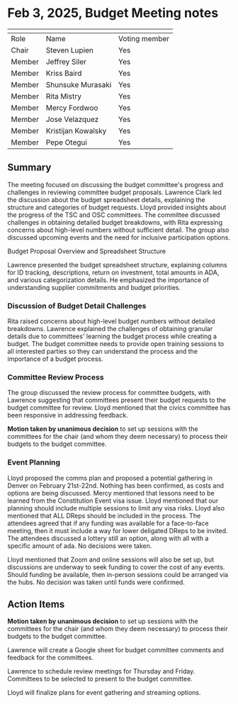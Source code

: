 # Feb 3, 2025, Budget Meeting notes

<table data-header-hidden><thead><tr><th valign="top"></th><th valign="top"></th><th valign="top"></th></tr></thead><tbody><tr><td valign="top">Role</td><td valign="top">Name</td><td valign="top">Voting member</td></tr><tr><td valign="top">Chair</td><td valign="top">Steven Lupien</td><td valign="top">Yes</td></tr><tr><td valign="top">Member</td><td valign="top">Jeffrey Siler</td><td valign="top">Yes</td></tr><tr><td valign="top">Member</td><td valign="top">Kriss Baird</td><td valign="top">Yes</td></tr><tr><td valign="top">Member</td><td valign="top">Shunsuke Murasaki</td><td valign="top">Yes</td></tr><tr><td valign="top">Member</td><td valign="top">Rita Mistry</td><td valign="top">Yes</td></tr><tr><td valign="top">Member</td><td valign="top">Mercy Fordwoo</td><td valign="top">Yes</td></tr><tr><td valign="top">Member</td><td valign="top">Jose Velazquez</td><td valign="top">Yes</td></tr><tr><td valign="top">Member</td><td valign="top">Kristijan Kowalsky</td><td valign="top">Yes</td></tr><tr><td valign="top">Member</td><td valign="top">Pepe Otegui</td><td valign="top">Yes</td></tr></tbody></table>

## Summary

The meeting focused on discussing the budget committee's progress and challenges in reviewing committee budget proposals. Lawrence Clark led the discussion about the budget spreadsheet details, explaining the structure and categories of budget requests. Lloyd provided insights about the progress of the TSC and OSC committees. The committee discussed challenges in obtaining detailed budget breakdowns, with Rita expressing concerns about high-level numbers without sufficient detail. The group also discussed upcoming events and the need for inclusive participation options.&#x20;

Budget Proposal Overview and Spreadsheet Structure

Lawrence presented the budget spreadsheet structure, explaining columns for ID tracking,  descriptions, return on investment, total amounts in ADA, and various categorization details. He emphasized the importance of understanding supplier commitments and budget priorities.

### Discussion of Budget Detail Challenges

Rita raised concerns about high-level budget numbers without detailed breakdowns. Lawrence explained the challenges of obtaining granular details due to committees' learning the budget process while creating a budget.  The budget committee needs to provide open training sessions to all interested parties so they can understand the process and the importance of a budget process.

### Committee Review Process

The group discussed the review process for committee budgets, with Lawrence suggesting that committees present their budget requests to the budget committee for review.  Lloyd mentioned that the civics committee has been responsive in addressing feedback.

**Motion taken by unanimous decision** to set up sessions with the committees for the chair (and whom they deem necessary) to process their budgets to the budget committee.

### Event Planning

Lloyd proposed the comms plan and proposed a potential gathering in Denver on February 21st-22nd.  Nothing has been confirmed, as costs and options are being discussed.  Mercy mentioned that lessons need to be learned from the Constitution Event visa issue.  Lloyd mentioned that our planning should include multiple sessions to limit any visa risks.  Lloyd also mentioned that ALL DReps should be included in the process.  The attendees agreed that if any funding was available for a face-to-face meeting, then it must include a way for lower deligated DReps to be invited.  The attendees discussed a lottery still an option, along with all with a specific amount of ada.  No decisions were taken.

Lloyd mentioned that Zoom and online sessions will also be set up, but discussions are underway to seek funding to cover the cost of any events.  Should funding be available, then in-person sessions could be arranged via the hubs.  No decision was taken until funds were confirmed.

## Action Items

**Motion taken by unanimous decision** to set up sessions with the committees for the chair (and whom they deem necessary) to process their budgets to the budget committee.

Lawrence will create a Google sheet for budget committee comments and feedback for the committees.

Lawrence to schedule review meetings for Thursday and Friday.  Committees to be selected to present to the budget committee.

Lloyd will finalize plans for event gathering and streaming options.



